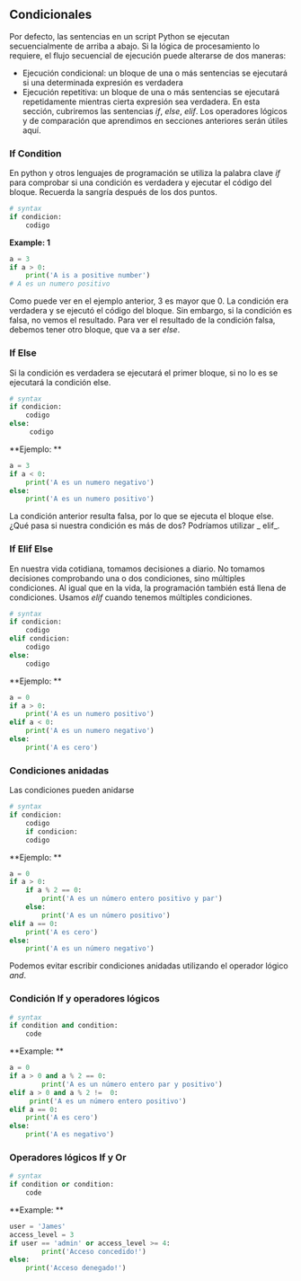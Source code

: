 ## Condicionales

Por defecto, las sentencias en un script Python se ejecutan secuencialmente de arriba a abajo. Si la lógica de procesamiento lo requiere, el flujo secuencial de ejecución puede alterarse de dos maneras:

- Ejecución condicional: un bloque de una o más sentencias se ejecutará si una determinada expresión es verdadera
- Ejecución repetitiva: un bloque de una o más sentencias se ejecutará repetidamente mientras cierta expresión sea verdadera. En esta sección, cubriremos las sentencias _if_, _else_, _elif_. Los operadores lógicos y de comparación que aprendimos en secciones anteriores serán útiles aquí.

### If Condition

En python y otros lenguajes de programación se utiliza la palabra clave _if_ para comprobar si una condición es verdadera y ejecutar el código del bloque. Recuerda la sangría después de los dos puntos.

```py
# syntax
if condicion:
    codigo
```

**Example: 1**

```py
a = 3
if a > 0:
    print('A is a positive number')
# A es un numero positivo
```

Como puede ver en el ejemplo anterior, 3 es mayor que 0. La condición era verdadera y se ejecutó el código del bloque. Sin embargo, si la condición es falsa, no vemos el resultado. Para ver el resultado de la condición falsa, debemos tener otro bloque, que va a ser _else_.

### If Else

Si la condición es verdadera se ejecutará el primer bloque, si no lo es se ejecutará la condición else.

```py
# syntax
if condicion:
    codigo
else:
     codigo
```

**Ejemplo: **

```py
a = 3
if a < 0:
    print('A es un numero negativo')
else:
    print('A es un numero positivo')
```

La condición anterior resulta falsa, por lo que se ejecuta el bloque else. ¿Qué pasa si nuestra condición es más de dos? Podríamos utilizar _ elif_.

### If Elif Else

En nuestra vida cotidiana, tomamos decisiones a diario. No tomamos decisiones comprobando una o dos condiciones, sino múltiples condiciones. Al igual que en la vida, la programación también está llena de condiciones. Usamos _elif_ cuando tenemos múltiples condiciones.

```py
# syntax
if condicion:
    codigo
elif condicion:
    codigo
else:
    codigo

```

**Ejemplo: **

```py
a = 0
if a > 0:
    print('A es un numero positivo')
elif a < 0:
    print('A es un numero negativo')
else:
    print('A es cero')
```


### Condiciones anidadas

Las condiciones pueden anidarse

```py
# syntax
if condicion:
    codigo
    if condicion:
    codigo
```

**Ejemplo: **

```py
a = 0
if a > 0:
    if a % 2 == 0:
        print('A es un número entero positivo y par')
    else:
        print('A es un número positivo')
elif a == 0:
    print('A es cero')
else:
    print('A es un número negativo')

```

Podemos evitar escribir condiciones anidadas utilizando el operador lógico _and_.

### Condición If y operadores lógicos

```py
# syntax
if condition and condition:
    code
```

**Example: **

```py
a = 0
if a > 0 and a % 2 == 0:
        print('A es un número entero par y positivo')
elif a > 0 and a % 2 !=  0:
     print('A es un número entero positivo')
elif a == 0:
    print('A es cero')
else:
    print('A es negativo')
```

### Operadores lógicos If y Or

```py
# syntax
if condition or condition:
    code
```

**Example: **

```py
user = 'James'
access_level = 3
if user == 'admin' or access_level >= 4:
        print('Acceso concedido!')
else:
    print('Acceso denegado!')
```